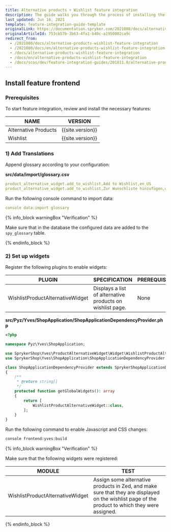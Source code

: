 ```yaml
---
title: Alternative products + Wishlist feature integration
description: The guide walks you through the process of installing the Alternative products and Wishlist features into the project.
last_updated: Jun 16, 2021
template: feature-integration-guide-template
originalLink: https://documentation.spryker.com/2021080/docs/alternative-products-wishlist-feature-integration
originalArticleId: 753cb57b-3b63-4fa1-b40c-a1950802ca9c
redirect_from:
  - /2021080/docs/alternative-products-wishlist-feature-integration
  - /2021080/docs/en/alternative-products-wishlist-feature-integration
  - /docs/alternative-products-wishlist-feature-integration
  - /docs/en/alternative-products-wishlist-feature-integration
  - /docs/scos/dev/feature-integration-guides/201811.0/alternative-products-wishlist-feature-integration.html
---
```


## Install feature frontend

### Prerequisites

To start feature integration, review and install the necessary features:

|NAME|VERSION|
|---|---|
|Alternative Products|{{site.version}}|
|Wishlist|{{site.version}}|

### 1) Add Translations

Append glossary according to your configuration:

**src/data/import/glossary.csv**

```yaml
product_alternative_widget.add_to_wishlist,Add to Wishlist,en_US
product_alternative_widget.add_to_wishlist,Zur Wunschliste hinzufügen,de_DE
```

Run the following console command to import data:

```yaml
console data:import glossary
```

{% info_block warningBox "Verification" %}

Make sure that in the database the configured data are added to the `spy_glossary` table.

{% endinfo_block %}

### 2) Set up widgets

Register the following plugins to enable widgets:

| PLUGIN | SPECIFICATION | PREREQUISITES | NAMESPACE |
|---|---|---|---|
|WishlistProductAlternativeWidget|Displays a list of alternative products on wishlist page.|None|SprykerShop\Yves\ProductAlternativeWidget\Widget|

**src/Pyz/Yves/ShopApplication/ShopApplicationDependencyProvider.php**

```php    
<?php

namespace Pyz\Yves\ShopApplication;

use SprykerShop\Yves\ProductAlternativeWidget\Widget\WishlistProductAlternativeWidget;
use SprykerShop\Yves\ShopApplication\ShopApplicationDependencyProvider as SprykerShopApplicationDependencyProvider;

class ShopApplicationDependencyProvider extends SprykerShopApplicationDependencyProvider
{
	/**
	 * @return string[]
	 */
	protected function getGlobalWidgets(): array
	{
		return [
			WishlistProductAlternativeWidget::class,
		];
	}
}
```

Run the following command to enable Javascript and CSS changes:

```bash
console frontend:yves:build
```

{% info_block warningBox "Verification" %}

Make sure that the following widgets were registered:

| MODULE | TEST |
| --- | --- |
| WishlistProductAlternativeWidget | Assign some alternative products in Zed, and make sure that they are displayed on the wishlist page of the product to which they were assigned. |

{% endinfo_block %}
